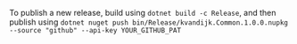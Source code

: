 To publish a new release, build using `dotnet build -c Release`, and then publish using `dotnet nuget push bin/Release/kvandijk.Common.1.0.0.nupkg --source "github" --api-key YOUR_GITHUB_PAT`